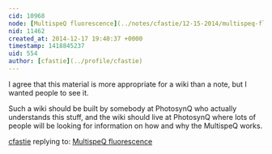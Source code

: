 ```yaml
---
cid: 10968
node: [MultispeQ fluorescence](../notes/cfastie/12-15-2014/multispeq-fluorescence)
nid: 11462
created_at: 2014-12-17 19:40:37 +0000
timestamp: 1418845237
uid: 554
author: [cfastie](../profile/cfastie)
---
```


I agree that this material is more appropriate for a wiki than a note, but I wanted people to see it.

Such a wiki should be built by somebody at PhotosynQ who actually understands this stuff, and the wiki should live at PhotosynQ where lots of people will be looking for information on how and why the MultispeQ works.

[cfastie](../profile/cfastie) replying to: [MultispeQ fluorescence](../notes/cfastie/12-15-2014/multispeq-fluorescence)

